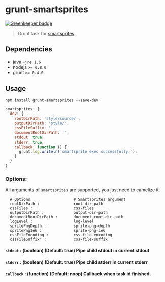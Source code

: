 grunt-smartsprites
==================

[![Greenkeeper badge](https://badges.greenkeeper.io/LoicMahieu/grunt-smartsprites.svg)](https://greenkeeper.io/)


> Grunt task for [smartsprites](https://github.com/carrotsearch/smartsprites)


## Dependencies

*  java    `~jre 1.6`  
*  nodejs  `>= 0.8.0`
*  grunt  `>= 0.4.0`


## Usage

`npm install grunt-smartsprites --save-dev`


```js
smartsprites: {
  dev: {
    rootDirPath: 'style/source/',
    outputDirPath: 'style/',
    cssFileSuffix: '',
    documentRootDirPath: '',
    stdout: true,
    stderr: true,
    callback: function () {
      grunt.log.writeln('smartsprite exec successfully.');
    }
  }
}
```

### Options:

All arguments of `smartsprites` are supported, you just need to camelize it.

```
  # Options                   # Smartsprites argument
  rootDirPath :               root-dir-path
  cssFiles :                  css-files
  outputDirPath :             output-dir-path
  documentRootDirPath :       document-root-dir-path
  logLevel :                  log-level
  spritePngDepth :            sprite-png-depth
  spritePngIe6 :              sprite-png-ie6
  cssFileEncoding :           css-file-encoding
  cssFileSuffix' :            css-file-suffix
```

#### `stdout` : (boolean) (Default: true) Pipe child stdout in current stdout
#### `stderr` : (boolean) (Default: true) Pipe child stderr in current stderr
#### `callback` : (function) (Default: noop) Callback when task id finished.
